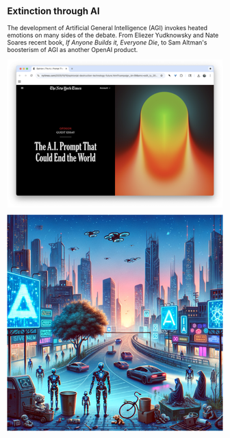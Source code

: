 <h2><i class="bi-emoji-dizzy-fill"></i> Extinction through AI</h2>

The development of Artificial General Intelligence (AGI) invokes heated emotions on many sides
of the debate. From Eliezer Yudknowsky and Nate Soares recent book, *If Anyone Builds it, Everyone Die*,
to Sam Altman's boosterism of AGI as another OpenAI product. 

![The A.I. Prompt That Could End the World](static/img/ai-prompt-end-world.png)

![Extinction Through AI](static/img/dalle-3-extinction-through-ai.png)
